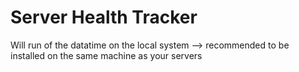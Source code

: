 # Server Health Tracker

Will run of the datatime on the local system --> recommended to be installed on the same machine as your servers
